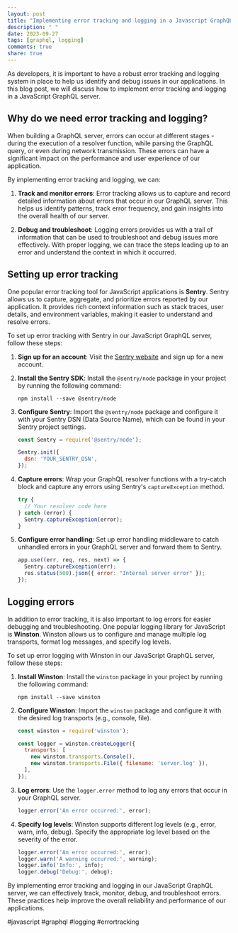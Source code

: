 ```yaml
---
layout: post
title: "Implementing error tracking and logging in a Javascript GraphQL server"
description: " "
date: 2023-09-27
tags: [graphql, logging]
comments: true
share: true
---
```


As developers, it is important to have a robust error tracking and logging system in place to help us identify and debug issues in our applications. In this blog post, we will discuss how to implement error tracking and logging in a JavaScript GraphQL server.

## Why do we need error tracking and logging?

When building a GraphQL server, errors can occur at different stages - during the execution of a resolver function, while parsing the GraphQL query, or even during network transmission. These errors can have a significant impact on the performance and user experience of our application.

By implementing error tracking and logging, we can:

1. **Track and monitor errors**: Error tracking allows us to capture and record detailed information about errors that occur in our GraphQL server. This helps us identify patterns, track error frequency, and gain insights into the overall health of our server.

2. **Debug and troubleshoot**: Logging errors provides us with a trail of information that can be used to troubleshoot and debug issues more effectively. With proper logging, we can trace the steps leading up to an error and understand the context in which it occurred.

## Setting up error tracking

One popular error tracking tool for JavaScript applications is **Sentry**. Sentry allows us to capture, aggregate, and prioritize errors reported by our application. It provides rich context information such as stack traces, user details, and environment variables, making it easier to understand and resolve errors.

To set up error tracking with Sentry in our JavaScript GraphQL server, follow these steps:

1. **Sign up for an account**: Visit the [Sentry website](https://sentry.io) and sign up for a new account.

2. **Install the Sentry SDK**: Install the `@sentry/node` package in your project by running the following command:

   ```shell
   npm install --save @sentry/node
   ```

3. **Configure Sentry**: Import the `@sentry/node` package and configure it with your Sentry DSN (Data Source Name), which can be found in your Sentry project settings.

   ```javascript
   const Sentry = require('@sentry/node');

   Sentry.init({
     dsn: 'YOUR_SENTRY_DSN',
   });
   ```

4. **Capture errors**: Wrap your GraphQL resolver functions with a try-catch block and capture any errors using Sentry's `captureException` method.

   ```javascript
   try {
     // Your resolver code here
   } catch (error) {
     Sentry.captureException(error);
   }
   ```

5. **Configure error handling**: Set up error handling middleware to catch unhandled errors in your GraphQL server and forward them to Sentry.

   ```javascript
   app.use((err, req, res, next) => {
     Sentry.captureException(err);
     res.status(500).json({ error: "Internal server error" });
   });
   ```

## Logging errors

In addition to error tracking, it is also important to log errors for easier debugging and troubleshooting. One popular logging library for JavaScript is **Winston**. Winston allows us to configure and manage multiple log transports, format log messages, and specify log levels.

To set up error logging with Winston in our JavaScript GraphQL server, follow these steps:

1. **Install Winston**: Install the `winston` package in your project by running the following command:

   ```shell
   npm install --save winston
   ```

2. **Configure Winston**: Import the `winston` package and configure it with the desired log transports (e.g., console, file).

   ```javascript
   const winston = require('winston');

   const logger = winston.createLogger({
     transports: [
       new winston.transports.Console(),
       new winston.transports.File({ filename: 'server.log' }),
     ],
   });
   ```

3. **Log errors**: Use the `logger.error` method to log any errors that occur in your GraphQL server.

   ```javascript
   logger.error('An error occurred:', error);
   ```

4. **Specify log levels**: Winston supports different log levels (e.g., error, warn, info, debug). Specify the appropriate log level based on the severity of the error.

   ```javascript
   logger.error('An error occurred:', error);
   logger.warn('A warning occurred:', warning);
   logger.info('Info:', info);
   logger.debug('Debug:', debug);
   ```

By implementing error tracking and logging in our JavaScript GraphQL server, we can effectively track, monitor, debug, and troubleshoot errors. These practices help improve the overall reliability and performance of our applications.

#javascript #graphql #logging #errortracking